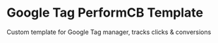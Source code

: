 # Google Tag PerformCB Template

Custom template for Google Tag manager, tracks clicks & conversions